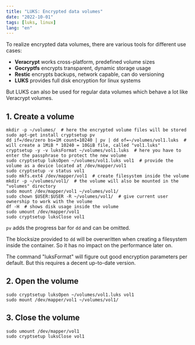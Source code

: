 ```yaml
---
title: "LUKS: Encrypted data volumes"
date: "2022-10-01"
tags: [luks, linux]
lang: "en"
---
```


To realize encrypted data volumes, there are various tools for different use cases:

* **Veracrypt** works cross-platform, predefined volume sizes
* **Gocryptfs** encrypts transparent, dynamic storage usage
* **Restic** encrypts backups, network capable, can do versioning
* **LUKS** provides full disk encryption for linux systems

But LUKS can also be used for regular data volumes which behave a lot like Veracrypt volumes.

## 1. Create a volume

```shell
mkdir -p ~/volumes/  # here the encrypted volume files will be stored
sudo apt-get install cryptsetup pv
dd if=/dev/zero bs=1M count=10240 | pv | dd of=~/volumes/vol1.luks  # will create a 1MiB * 10240 = 10GiB file, called "vol1.luks"
cryptsetup -y -v luksFormat ~/volumes/vol1.luks  # here you have to enter the passphrase to protect the new volume
sudo cryptsetup luksOpen ~/volumes/vol1.luks vol1  # provide the volume as a device located at /dev/mapper/vol1
sudo cryptsetup -v status vol1
sudo mkfs.ext4 /dev/mapper/vol1  # create filesystem inside the volume
mkdir -p ~/volumes/vol1/  # the volume will also be mounted in the "volumes" directory
sudo mount /dev/mapper/vol1 ~/volumes/vol1/
sudo chown $USER:$USER -R ~/volumes/vol1/  # give current user ownership to work with the volume
df -H  # shows disk usage inside the volume
sudo umount /dev/mapper/vol1
sudo cryptsetup luksClose vol1
```

`pv` adds the progress bar for `dd` and can be omitted.

The blocksize provided to `dd` will be overwritten when creating a filesystem inside the container. So it has no impact on the performance later on.

The command "luksFormat" will figure out good encryption parameters per default. But this requires a decent up-to-date version.

## 2. Open the volume

```shell
sudo cryptsetup luksOpen ~/volumes/vol1.luks vol1
sudo mount /dev/mapper/vol1 ~/volumes/vol1/
```

## 3. Close the volume

```shell
sudo umount /dev/mapper/vol1
sudo cryptsetup luksClose vol1
```
